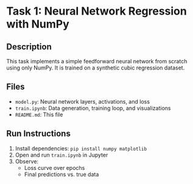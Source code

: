 # Task 1: Neural Network Regression with NumPy

## Description
This task implements a simple feedforward neural network from scratch using only NumPy. 
It is trained on a synthetic cubic regression dataset.

## Files
- `model.py`: Neural network layers, activations, and loss
- `train.ipynb`: Data generation, training loop, and visualizations
- `README.md`: This file

## Run Instructions
1. Install dependencies: `pip install numpy matplotlib`
2. Open and run `train.ipynb` in Jupyter
3. Observe:
   - Loss curve over epochs
   - Final predictions vs. true data
